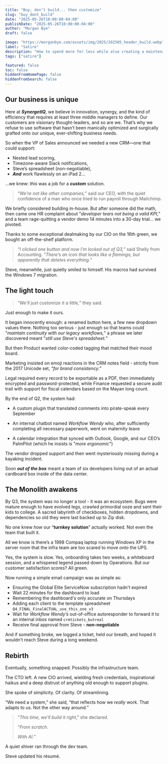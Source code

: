 ```yaml
---
title: "Buy, don’t build... then customize"
slug: "buy_dont_build"
date: "2025-05-26T10:00:00-04:00"
publishDate: "2025-05-26T10:00:00-04:00"
author: "Morgan Bye"
draft: false

image: "https://morganbye.com/assets/img/2025/202505_header_build.webp"
label: "Satire"
description: "How to spend more for less while also creating a maintenance nightmare."
tags: ["satire"]

featured: false
toc: false
hiddenFromHomePage: false
hiddenFromSearch: false
---
```


## Our business is unique

Here at **_SynergetIQ_**, we believe in innovation, synergy, and the kind of efficiency that requires at least three middle managers to define. Our customers are visionary thought-leaders, and so are we. That’s why we refuse to use software that hasn’t been manically optimized and surgically grafted onto our unique, ever-shifting business needs.

So when the VP of Sales announced we needed a new CRM—one that could support:

- Nested lead scoring,
- Timezone-aware Slack notifications,
- Steve’s spreadsheet (non-negotiable),
- **_And_** work flawlessly on an iPad 2...

...we knew: *this* was a job for a ***custom*** solution.

> “_We’re not like other companies,_” said our CEO, with the quiet confidence of a man who once tried to run payroll through Mailchimp.

We briefly considered building in-house. But after someone did the math, then came one HR complaint about "*developer tears not being a valid KPI,*" and a team rage-quitting a vendor demo 14 minutes into a 30-day trial… we pivoted.

Thanks to some exceptional dealmaking by our CIO on the 16th green, we bought an off-the-shelf platform.

> “*I clicked one button and now I’m locked out of Q3,*” said Shelly from Accounting. “*There’s an icon that looks like a flamingo, but apparently that deletes everything.*”

Steve, meanwhile, just quietly smiled to himself.
His macros had survived the Windows 7 migration.

## The light touch

> “*We’ll just customize it a little,*” they said.

Just enough to make it ours.

It began innocently enough: a renamed button here, a few new dropdown values there. Nothing too serious - just enough so that teams could "*maintain continuity with our legacy workflows,*" a phrase we later discovered meant "*still use Steve's spreadsheet.*"

But then Product wanted color-coded tagging that matched their mood board.

Marketing insisted on emoji reactions in the CRM notes field - strictly from the 2017 Unicode set, “*for brand consistency.*”

Legal required every record to be exportable as a PDF, then immediately encrypted and password-protected, while Finance requested a secure audit trail with support for fiscal calendars based on the Mayan long count.

By the end of Q2, the system had:

- A custom plugin that translated comments into pirate-speak every September

- An internal chatbot named _Workflow Wendy_ who, after sufficiently completing all necessary paperwork, went on maternity leave

- A calendar integration that synced with Outlook, Google, and our CEO’s PalmPilot (which he insists is "*more ergonomic*")

The vendor dropped support and then went mysteriously missing during a kayaking incident.

Soon ***out of the box*** meant a team of six developers living out of an actual cardboard box inside of the data center.


## The Monolith awakens

By Q3, the system was no longer a tool - it was an ecosystem. Bugs were mature enough to have evolved legs, crawled primordial ooze and sent their kids to college. A sacred labyrinth of checkboxes, hidden dropdowns, and dependencies so old they were last backed up to Zip disk.

No one knew *how* our “**turnkey solution**” actually worked. Not even the team that built it.

All we know is there’s a 1998 Compaq laptop running Windows XP in the server room that the infra team are too scared to move *onto* the UPS.

Yes, the system is slow. Yes, onboarding takes two weeks, a whiteboard session, and a whispered legend passed down by Operations.
But our customer satisfaction scores?
All green.

Now running a simple email campaign was as simple as:

- Ensuring the Global Elite ServiceNow subscription hadn't expired
- Wait 22 minutes for the dashboard to load
- Remembering the dashboard's only accurate on Thursdays
- Adding each client to the template spreadsheet `Q4_FINAL_FinalACTUAL_use_this_one_v3`
- Wait for *Workflow Wendy’s* out-of-office autoresponder to forward it to an internal inbox named `crmtickets_butreal`
- Receive final approval from Steve - **non-negotiable**

And if something broke, we logged a ticket, held our breath, and hoped it wouldn’t reach Steve during a long weekend.


## Rebirth

Eventually, something snapped. Possibly the infrastructure team.

The CTO left. A new CIO arrived, wielding fresh credentials, inspirational haikus and a deep distrust of anything old enough to support plugins.

She spoke of simplicity. Of clarity. Of streamlining.

“We need a system,” she said, “that reflects how we *really* work. That adapts to us. Not the other way around.”

> “*This time, we’ll build it right*,” she declared.
>
> “*From scratch.*
>
> *With AI.*”

A quiet shiver ran through the dev team.

Steve updated his résumé.
